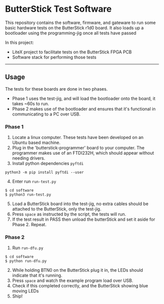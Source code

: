 # ButterStick Test Software

This repository contains the software, firmware, and gateware to run some basic hardware tests on the ButterStick r1d0 board. It also loads up a bootloader using the programming-jig once all tests have passed

In this project:
- LiteX project to facilitate tests on the ButterStick FPGA PCB
- Software stack for performing those tests

---

## Usage ##

The tests for these boards are done in two phases. 
- Phase 1 uses the test-jig, and will load the bootloader onto the board, it takes ~60s to run.
- Phase 2 makes use of the bootloader and ensures that it's functional in communicating to a PC over USB.

### Phase 1
1. Locate a linux computer. These tests have been developed on an Ubuntu based machine.
2. Plug in the 'butterstick-programmer' board to your computer. The programmer makes use of an FTDI232H, which should appear without needing drivers.
3. Install python dependencies `pyftdi`
```
python3 -m pip install pyftdi --user
```
4. Enter run `run-test.py`
```
$ cd software
$ python3 run-test.py
```
5. Load a ButterStick board into the test-jig, no extra cables should be attached to the ButterStick, only the test-jig.
6. Press `space` as instructed by the script, the tests will run.
7. If the test result in PASS then unload the butterStick and set it aside for Phase 2. Repeat.

### Phase 2

1. Run `run-dfu.py`
```
$ cd software
$ python run-dfu.py
```
2. While holding BTN0 on the ButterStick plug it in, the LEDs should indicate that it's running.
3. Press `space` and watch the example program load over USB.
4. Check if this completed correctly, and the ButterStick showing blue moving LEDs
5. Ship!